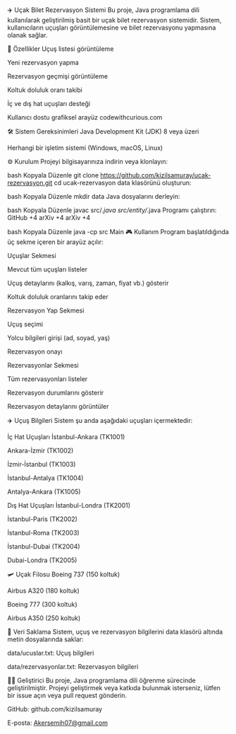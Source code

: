 ✈️ Uçak Bilet Rezervasyon Sistemi
Bu proje, Java programlama dili kullanılarak geliştirilmiş basit bir uçak bilet rezervasyon sistemidir. Sistem, kullanıcıların uçuşları görüntülemesine ve bilet rezervasyonu yapmasına olanak sağlar.

🚀 Özellikler
Uçuş listesi görüntüleme

Yeni rezervasyon yapma

Rezervasyon geçmişi görüntüleme

Koltuk doluluk oranı takibi

İç ve dış hat uçuşları desteği

Kullanıcı dostu grafiksel arayüz
codewithcurious.com

🛠️ Sistem Gereksinimleri
Java Development Kit (JDK) 8 veya üzeri

Herhangi bir işletim sistemi (Windows, macOS, Linux)

⚙️ Kurulum
Projeyi bilgisayarınıza indirin veya klonlayın:

bash
Kopyala
Düzenle
git clone https://github.com/kizilsamuray/ucak-rezervasyon.git
cd ucak-rezervasyon
data klasörünü oluşturun:

bash
Kopyala
Düzenle
mkdir data
Java dosyalarını derleyin:

bash
Kopyala
Düzenle
javac src/*.java src/entity/*.java
Programı çalıştırın:
GitHub
+4
arXiv
+4
arXiv
+4

bash
Kopyala
Düzenle
java -cp src Main
🎮 Kullanım
Program başlatıldığında üç sekme içeren bir arayüz açılır:

Uçuşlar Sekmesi

Mevcut tüm uçuşları listeler

Uçuş detaylarını (kalkış, varış, zaman, fiyat vb.) gösterir

Koltuk doluluk oranlarını takip eder

Rezervasyon Yap Sekmesi

Uçuş seçimi

Yolcu bilgileri girişi (ad, soyad, yaş)

Rezervasyon onayı

Rezervasyonlar Sekmesi

Tüm rezervasyonları listeler

Rezervasyon durumlarını gösterir

Rezervasyon detaylarını görüntüler

✈️ Uçuş Bilgileri
Sistem şu anda aşağıdaki uçuşları içermektedir:

İç Hat Uçuşları
İstanbul-Ankara (TK1001)

Ankara-İzmir (TK1002)

İzmir-İstanbul (TK1003)

İstanbul-Antalya (TK1004)

Antalya-Ankara (TK1005)

Dış Hat Uçuşları
İstanbul-Londra (TK2001)

İstanbul-Paris (TK2002)

İstanbul-Roma (TK2003)

İstanbul-Dubai (TK2004)

Dubai-Londra (TK2005)

🛩️ Uçak Filosu
Boeing 737 (150 koltuk)

Airbus A320 (180 koltuk)

Boeing 777 (300 koltuk)

Airbus A350 (250 koltuk)

💾 Veri Saklama
Sistem, uçuş ve rezervasyon bilgilerini data klasörü altında metin dosyalarında saklar:

data/ucuslar.txt: Uçuş bilgileri

data/rezervasyonlar.txt: Rezervasyon bilgileri

👨‍💻 Geliştirici
Bu proje, Java programlama dili öğrenme sürecinde geliştirilmiştir. Projeyi geliştirmek veya katkıda bulunmak isterseniz, lütfen bir issue açın veya pull request gönderin.

GitHub: github.com/kizilsamuray

E-posta: Akersemih07@gmail.com